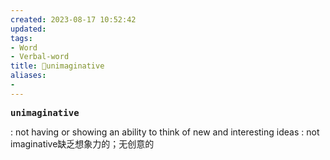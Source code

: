 ```yaml
---
created: 2023-08-17 10:52:42
updated: 
tags: 
- Word
- Verbal-word
title: 🚩unimaginative
aliases:
- 
---
```


<pre><strong>unimaginative</strong></pre>
: not having or showing an ability to think of new and interesting ideas : not imaginative缺乏想象力的；无创意的